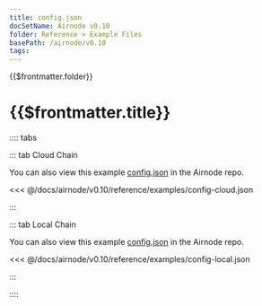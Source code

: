 ```yaml
---
title: config.json
docSetName: Airnode v0.10
folder: Reference > Example Files
basePath: /airnode/v0.10
tags:
---
```


<TitleSpan>{{$frontmatter.folder}}</TitleSpan>

# {{$frontmatter.title}}

<VersionWarning/>

:::: tabs

::: tab Cloud Chain

You can also view this example
[config.json](https://github.com/api3dao/airnode/blob/v0.10/packages/airnode-deployer/config/config.example.json)
in the Airnode repo.

<<< @/docs/airnode/v0.10/reference/examples/config-cloud.json

:::

::: tab Local Chain

You can also view this example
[config.json](https://github.com/api3dao/airnode/blob/v0.10/packages/airnode-node/config/config.example.json)
in the Airnode repo.

<<< @/docs/airnode/v0.10/reference/examples/config-local.json

:::

::::
